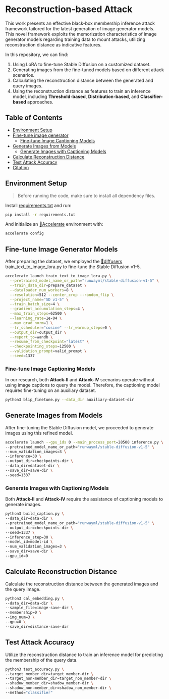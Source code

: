 # Reconstruction-based Attack


This work presents an effective black-box membership inference attack framework tailored for the latest generation of image generator models. This novel framework exploits the memorization characteristics of image generator models regarding training data to mount attacks, utilizing reconstruction distance as indicative features.

In this repository, we can find:

1. Using LoRA to fine-tune Stable Diffusion on a customized dataset.
2. Generating images from the fine-tuned models based on different attack scenarios.
3. Calculating the reconstruction distance between the generated and query images.
4. Using the reconstruction distance as features to train an inference model, including **Threshold-based**, **Distribution-based**, and **Classifier-based** approaches.

## Table of Contents

- [Environment Setup](#environment-setup)
- [Fine-tune image generator](#fine-tune-image-generator-models)
    - [Fine-tune Image Captioning Models](#fine-tune-image-captioning-models)
- [Generate Images from Models](#generate-images-from-models)
    - [Generate Images with Captioning Models](#generate-images-with-captioning-models)
- [Calculate Reconstruction Distance](#calculate-reconstruction-distance)
- [Test Attack Accuracy](#test-attack-accuracy)
- [Citation](#citation)

## Environment Setup

> Before running the code, make sure to install all dependency files.

Install [requirements.txt](./requirements.txt) and run:

```bash
pip install -r requirements.txt
```
And initialize an [🤗Accelerate](https://github.com/huggingface/accelerate/) environment with:

```bash
accelerate config
```

## Fine-tune Image Generator Models

After preparing the dataset, we employed the [🤗diffusers](https://github.com/huggingface/diffusers/) train_text_to_image_lora.py to fine-tune the Stable Diffusion v1-5.

```bash
accelerate launch train_text_to_image_lora.py \
  --pretrained_model_name_or_path="runwayml/stable-diffusion-v1-5" \
  --train_data_dir=prepare_dataset \
  --dataloader_num_workers=8 \
  --resolution=512 --center_crop --random_flip \
  --project_name="SD v1-5" \
  --train_batch_size=4 \
  --gradient_accumulation_steps=4 \
  --max_train_steps=62500 \
  --learning_rate=1e-04 \
  --max_grad_norm=1 \
  --lr_scheduler="cosine" --lr_warmup_steps=0 \
  --output_dir=output_dir \
  --report_to=wandb \
  --resume_from_checkpoint="latest" \
  --checkpointing_steps=12500 \
  --validation_prompt=valid_prompt \
  --seed=1337
```

### Fine-tune Image Captioning Models

In our research, both **Attack-II** and **Attack-IV** scenarios operate without using image captions to query the model. Therefore, the captioning model requires fine-tuning on an auxiliary dataset.

```bash
python3 blip_finetune.py --data_dir auxiliary-dataset-dir
```

## Generate Images from Models

After fine-tuning the Stable Diffusion model, we proceeded to generate images using this refined model.

```bash
accelerate launch --gpu_ids 0 --main_process_port=28500 inference.py \
--pretrained_model_name_or_path="runwayml/stable-diffusion-v1-5" \
--num_validation_images=3 \
--inference=30 \
--output_dir=checkpoints-dir \
--data_dir=dataset-dir \
--save_dir=save-dir \
--seed=1337
```

### Generate Images with Captioning Models

Both **Attack-II** and **Attack-IV** require the assistance of captioning models to generate images.

```bash
python3 build_caption.py \
--data_dir=data-dir \
--pretrained_model_name_or_path="runwayml/stable-diffusion-v1-5" \
--output_dir=checkpoints-dir \
--seed=1337 \
--inference_step=30 \
--model_id=model-id \
--num_validation_images=3 \
--save_dir=save-dir \
--gpu_id=0
```

## Calculate Reconstruction Distance

Calculate the reconstruction distance between the generated images and the query image.

```bash
python3 cal_embedding.py \
--data_dir=data-dir \
--sample_file=image-save-dir \
--membership=0 \
--img_num=3 \
--gpu=0 \
--save_dir=distance-save-dir
```

## Test Attack Accuracy

Utilize the reconstruction distance to train an inference model for predicting the membership of the query data.

```bash
python3 test_accuracy.py \
--target_member_dir=target_member-dir \
--target_non-member_dir=target_non_member-dir \
--shadow_member_dir=shadow_member-dir \
--shadow_non-member_dir=shadow_non_member-dir \
--method="classifier"
```

